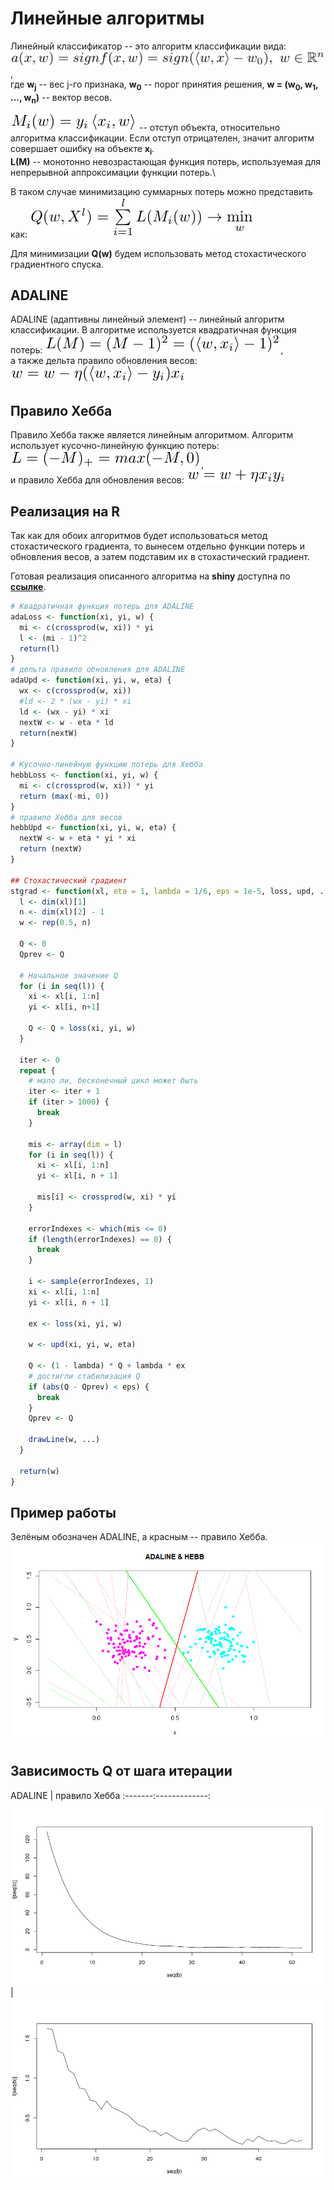 # Линейные алгоритмы
Линейный классификатор -- это алгоритм классификации вида:
![](classificator.png),\
где **w<sub>j</sub>** -- вес j-го признака,
**w<sub>0</sub>** -- порог принятия решения,
**w = (w<sub>0</sub>, w<sub>1</sub>, ..., w<sub>n</sub>)** -- вектор весов.	

![](margin.png) -- отступ объекта, относительно алгоритма классификации. 
Если отступ отрицателен, значит алгоритм совершает ошибку на объекте **x<sub>i</sub>**.\
**L(M)** -- монотонно невозрастающая функция потерь,
используемая для непрерывной аппроксимации функции потерь.\

В таком случае минимизацию суммарных потерь можно представить как:
![](formula.png)

Для минимизации **Q(w)** будем использовать метод стохастического градиентного спуска.
## ADALINE

ADALINE (адаптивны линейный элемент) -- линейный алгоритм классификации.
В алгоритме используется квадратичная функция потерь: ![](adaloss.png),\
а также дельта правило обновления весов: ![](adaupd.png)

## Правило Хебба

Правило Хебба также является линейным алгоритмом.
Алгоритм использует кусочно-линейную функцию потерь: ![](hebbloss.png),\
и правило Хебба для обновления весов: ![](hebbupd.png)

## Реализация на R
Так как для обоих алгоритмов будет использоваться метод стохастического
градиента, то вынесем отдельно функции потерь и обновления весов, а затем
подставим их в стохастический градиент.

Готовая реализация описанного алгоритма на **shiny** доступна по **[ссылке](https://skycolor.shinyapps.io/ML0ADALINE/)**.
```R
# Квадратичная функция потерь для ADALINE
adaLoss <- function(xi, yi, w) {
  mi <- c(crossprod(w, xi)) * yi
  l <- (mi - 1)^2
  return(l)
}
# дельта правило обновления для ADALINE
adaUpd <- function(xi, yi, w, eta) {
  wx <- c(crossprod(w, xi))
  #ld <- 2 * (wx - yi) * xi
  ld <- (wx - yi) * xi
  nextW <- w - eta * ld
  return(nextW)
}

# Кусочно-линейную функцию потерь для Хебба
hebbLoss <- function(xi, yi, w) {
  mi <- c(crossprod(w, xi)) * yi
  return (max(-mi, 0))
}
# правило Хебба для весов
hebbUpd <- function(xi, yi, w, eta) {
  nextW <- w + eta * yi * xi
  return (nextW)
}

## Стохастический градиент
stgrad <- function(xl, eta = 1, lambda = 1/6, eps = 1e-5, loss, upd, ...) {
  l <- dim(xl)[1]
  n <- dim(xl)[2] - 1
  w <- rep(0.5, n)
  
  Q <- 0
  Qprev <- Q
  
  # Начальное значение Q
  for (i in seq(l)) {
    xi <- xl[i, 1:n]
    yi <- xl[i, n+1]
    
    Q <- Q + loss(xi, yi, w)
  }
  
  iter <- 0
  repeat {
    # мало ли, бесконечный цикл может быть
    iter <- iter + 1
    if (iter > 1000) {
      break
    }
    
    mis <- array(dim = l)
    for (i in seq(l)) {
      xi <- xl[i, 1:n]
      yi <- xl[i, n + 1]
      
      mis[i] <- crossprod(w, xi) * yi
    }
    
    errorIndexes <- which(mis <= 0)
    if (length(errorIndexes) == 0) {
      break
    }
    
    i <- sample(errorIndexes, 1)
    xi <- xl[i, 1:n]
    yi <- xl[i, n + 1]
    
    ex <- loss(xi, yi, w)
    
    w <- upd(xi, yi, w, eta)
    
    Q <- (1 - lambda) * Q + lambda * ex
    # достигли стабилизация Q
    if (abs(Q - Qprev) < eps) {
      break
    }
    Qprev <- Q
    
    drawLine(w, ...)
  }
  
  return(w)
}

```

## Пример работы
Зелёным обозначен ADALINE, а красным -- правило Хебба.
![](example.png)

## Зависимость Q от шага итерации
ADALINE | правило Хебба
:-------:-------------:
![](adaQ.png) | ![](hebbQ.png)
